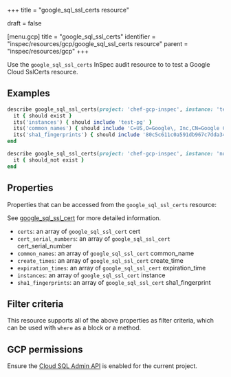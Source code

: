 +++
title = "google_sql_ssl_certs resource"

draft = false


[menu.gcp]
title = "google_sql_ssl_certs"
identifier = "inspec/resources/gcp/google_sql_ssl_certs resource"
parent = "inspec/resources/gcp"
+++

Use the `google_sql_ssl_certs` InSpec audit resource to to test a Google Cloud SslCerts resource.

## Examples

```ruby
describe google_sql_ssl_certs(project: 'chef-gcp-inspec', instance: 'test-pg') do
  it { should exist }
  its('instances') { should include 'test-pg' }
  its('common_names') { should include 'C=US,O=Google\, Inc,CN=Google Cloud SQL Server CA,dnQualifier=68c79386-b63e-4998-8254-ba59729cdf78' }
  its('sha1_fingerprints') { should include '80c5c611c0a591db967c7dda3467e23127288fed' }
end

describe google_sql_ssl_certs(project: 'chef-gcp-inspec', instance: 'nonexistent') do
  it { should_not exist }
end
```

## Properties

Properties that can be accessed from the `google_sql_ssl_certs` resource:

See [google_sql_ssl_cert](google_sql_ssl_cert) for more detailed information.

  * `certs`: an array of `google_sql_ssl_cert` cert
  * `cert_serial_numbers`: an array of `google_sql_ssl_cert` cert_serial_number
  * `common_names`: an array of `google_sql_ssl_cert` common_name
  * `create_times`: an array of `google_sql_ssl_cert` create_time
  * `expiration_times`: an array of `google_sql_ssl_cert` expiration_time
  * `instances`: an array of `google_sql_ssl_cert` instance
  * `sha1_fingerprints`: an array of `google_sql_ssl_cert` sha1_fingerprint

## Filter criteria

This resource supports all of the above properties as filter criteria, which can be used
with `where` as a block or a method.

## GCP permissions

Ensure the [Cloud SQL Admin API](https://console.cloud.google.com/apis/library/sqladmin.googleapis.com/) is enabled for the current project.
